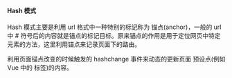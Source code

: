 #### Hash 模式

Hash 模式主要是利用 url 格式中一种特别的标记称为 锚点(anchor)，一般的 url 中 # 符号后的内容就是锚点的标记目标。原来锚点的作用是用于定位网页中特定元素的方法，这里利用锚点来记录页面下的路由。

利用页面锚点改变的时候触发的 hashchange 事件来动态的更新页面 预设点(例如 Vue 中的 <router-view> 标签)的内容。